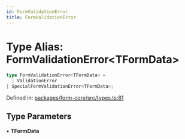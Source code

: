 ```yaml
---
id: FormValidationError
title: FormValidationError
---
```


<!-- DO NOT EDIT: this page is autogenerated from the type comments -->

# Type Alias: FormValidationError\<TFormData\>

```ts
type FormValidationError<TFormData> = 
  | ValidationError
| SpecialFormValidationError<TFormData>;
```

Defined in: [packages/form-core/src/types.ts:81](https://github.com/TanStack/form/blob/main/packages/form-core/src/types.ts#L81)

## Type Parameters

• **TFormData**
